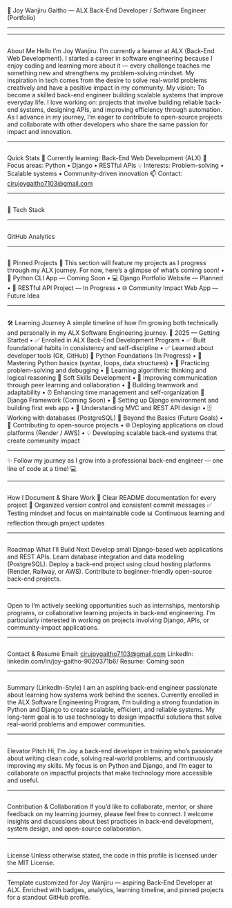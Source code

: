 #
🚀 Joy Wanjiru Gaitho — ALX Back-End Developer / Software Engineer (Portfolio)
________________________________________
        
________________________________________
##
About Me
Hello I’m Joy Wanjiru. I’m currently a learner at ALX (Back-End Web Development). I started a career in software engineering because I enjoy coding and learning more about it — every challenge teaches me something new and strengthens my problem-solving mindset. My inspiration in tech comes from the desire to solve real-world problems creatively and have a positive impact in my community.
My vision: To become a skilled back-end engineer building scalable systems that improve everyday life.
I love working on: projects that involve building reliable back-end systems, designing APIs, and improving efficiency through automation. As I advance in my journey, I’m eager to contribute to open-source projects and collaborate with other developers who share the same passion for impact and innovation.
________________________________________
##
Quick Stats
🔭 Currently learning: Back-End Web Development (ALX)
🌱 Focus areas: Python • Django • RESTful APIs
💡 Interests: Problem-solving • Scalable systems • Community-driven innovation
📫 Contact: cirujoygaitho7103@gmail.com
________________________________________
##
🧰 Tech Stack
       
________________________________________
##
GitHub Analytics
 

________________________________________
##
📌 Pinned Projects
🧩 This section will feature my projects as I progress through my ALX journey. For now, here’s a glimpse of what’s coming soon!
•	🚀 Python CLI App — Coming Soon
•	💻 Django Portfolio Website — Planned
•	🔗 RESTful API Project — In Progress
•	🌐 Community Impact Web App — Future Idea
________________________________________
##
🛠️ Learning Journey
A simple timeline of how I’m growing both technically and personally in my ALX Software Engineering journey.
🧩 2025 — Getting Started
•	✅ Enrolled in ALX Back-End Development Program
•	✅ Built foundational habits in consistency and self-discipline
•	✅ Learned about developer tools (Git, GitHub)
🐍 Python Foundations (In Progress)
•	🔄 Mastering Python basics (syntax, loops, data structures)
•	🔄 Practicing problem-solving and debugging
•	🧠 Learning algorithmic thinking and logical reasoning
🌱 Soft Skills Development
•	💬 Improving communication through peer learning and collaboration
•	🤝 Building teamwork and adaptability
•	⏰ Enhancing time management and self-organization
🧱 Django Framework (Coming Soon)
•	🎯 Setting up Django environment and building first web app
•	🧩 Understanding MVC and REST API design
•	🗄️ Working with databases (PostgreSQL)
🌟 Beyond the Basics (Future Goals)
•	🚀 Contributing to open-source projects
•	🌐 Deploying applications on cloud platforms (Render / AWS)
•	💡 Developing scalable back-end systems that create community impact
________________________________________
✨ Follow my journey as I grow into a professional back-end engineer — one line of code at a time! 💻
________________________________________
##
How I Document & Share Work
🧾 Clear README documentation for every project
🔁 Organized version control and consistent commit messages
✅ Testing mindset and focus on maintainable code
📊 Continuous learning and reflection through project updates
________________________________________
##
Roadmap What I’ll Build Next
Develop small Django-based web applications and REST APIs.
Learn database integration and data modeling (PostgreSQL).
Deploy a back-end project using cloud hosting platforms (Render, Railway, or AWS).
Contribute to beginner-friendly open-source back-end projects.
________________________________________
##
Open to
I’m actively seeking opportunities such as internships, mentorship programs, or collaborative learning projects in back-end engineering. I’m particularly interested in working on projects involving Django, APIs, or community-impact applications.
________________________________________
##
Contact & Resume
Email: cirujoygaitho7103@gmail.com LinkedIn: linkedin.com/in/joy-gaitho-9020371b6/ Resume: Coming soon
________________________________________
##
Summary (LinkedIn-Style)
I am an aspiring back-end engineer passionate about learning how systems work behind the scenes. Currently enrolled in the ALX Software Engineering Program, I’m building a strong foundation in Python and Django to create scalable, efficient, and reliable systems. My long-term goal is to use technology to design impactful solutions that solve real-world problems and empower communities.
________________________________________
##
Elevator Pitch
Hi, I’m Joy a back-end developer in training who’s passionate about writing clean code, solving real-world problems, and continuously improving my skills. My focus is on Python and Django, and I’m eager to collaborate on impactful projects that make technology more accessible and useful.
________________________________________
##
Contribution & Collaboration
If you’d like to collaborate, mentor, or share feedback on my learning journey, please feel free to connect. I welcome insights and discussions about best practices in back-end development, system design, and open-source collaboration.
________________________________________
##
License
Unless otherwise stated, the code in this profile is licensed under the MIT License.
________________________________________
Template customized for Joy Wanjiru — aspiring Back-End Developer at ALX. Enriched with badges, analytics, learning timeline, and pinned projects for a standout GitHub profile.
